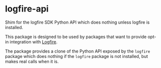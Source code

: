 # logfire-api

Shim for the logfire SDK Python API which does nothing unless logfire is installed.

This package is designed to be used by packages that want to provide opt-in integration with [Logfire](https://github.com/pydantic/logfire).

The package provides a clone of the Python API exposed by the `logfire` package which does nothing if the `logfire` package is not installed, but makes real calls when it is.